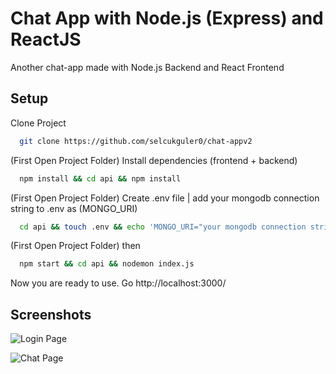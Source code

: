# Chat App with Node.js (Express) and ReactJS

Another chat-app made with Node.js Backend and React Frontend

## Setup 

Clone Project
```bash 
  git clone https://github.com/selcukguler0/chat-appv2
```

(First Open Project Folder) Install dependencies (frontend + backend)
```bash 
  npm install && cd api && npm install
``` 
(First Open Project Folder) Create .env file | add your mongodb connection string to .env as (MONGO_URI)
```bash 
  cd api && touch .env && echo 'MONGO_URI="your mongodb connection string"' >> .env
``` 

(First Open Project Folder) then
```bash 
  npm start && cd api && nodemon index.js
``` 

Now you are ready to use.
Go http://localhost:3000/


## Screenshots

![Login Page](https://i.vgy.me/qEXL2l.png)

![Chat Page](https://i.vgy.me/Q4RHYi.png)

  
